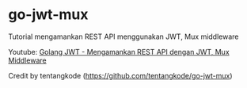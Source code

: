 # go-jwt-mux
Tutorial mengamankan REST API menggunakan JWT, Mux middleware

Youtube: [Golang JWT - Mengamankan REST API dengan JWT, Mux Middleware](https://youtu.be/YIaO5ZtHGF4)

Credit by tentangkode (https://github.com/tentangkode/go-jwt-mux)
